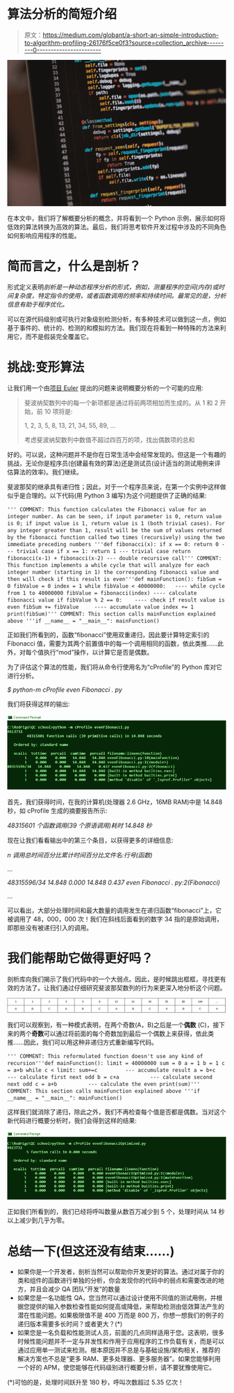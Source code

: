 # 算法分析的简短介绍

> 原文：<https://medium.com/globant/a-short-an-simple-introduction-to-algorithm-profiling-26176f5ce0f3?source=collection_archive---------0----------------------->

![](img/78582cc187d1d5ed8ed20cc4be269d3a.png)

在本文中，我们将了解概要分析的概念，并将看到一个 Python 示例，展示如何将低效的算法转换为高效的算法。最后，我们将思考软件开发过程中涉及的不同角色如何影响应用程序的性能。

# 简而言之，什么是剖析？

形式定义表明*剖析是一种动态程序分析的形式，例如，测量程序的空间(内存)或时间复杂度，特定指令的使用，或者函数调用的频率和持续时间。最常见的是，分析信息有助于程序优化。*

可以在源代码级别或可执行对象级别检测分析，有多种技术可以做到这一点，例如基于事件的、统计的、检测的和模拟的方法。我们现在将看到一种特殊的方法来利用它，而不是假装完全覆盖它。

# 挑战:变形算法

让我们用一个由[项目 Euler](https://projecteuler.net/problem=2) 提出的问题来说明概要分析的一个可能的应用:

> 斐波纳契数列中的每一个新项都是通过将前两项相加而生成的。从 1 和 2 开始，前 10 项将是:
> 
> 1, 2, 3, 5, 8, 13, 21, 34, 55, 89, …
> 
> 考虑斐波纳契数列中数值不超过四百万的项，找出偶数项的总和

好的。可以说，这种问题并不是你在日常生活中会经常发现的。但这是一个有趣的挑战，无论你是程序员(创建最有效的算法)还是测试员(设计适当的测试用例来评估算法的效率)。我们继续。

斐波那契的继承具有递归性；因此，对于一个程序员来说，在第一个实例中这样做似乎是合理的。以下代码(用 Python 3 编写)为这个问题提供了正确的结果:

```
''' COMMENT: This function calculates the Fibonacci value for an integer number. As can be seen, if input parameter is 0, return value is 0; if input value is 1, return value is 1 (both trivial cases). For any integer greater than 1, result will be the sum of values returned by the fibonacci function called two times (recursively) using the two immediate preceding numbers '''def fibonacci(x): if x == 0: return 0 --- trivial case if x == 1: return 1 --- trivial case return fibonacci(x-1) + fibonacci(x-2) --- double recursive call''' COMMENT: This function implements a while cycle that will analyze for each integer number (starting in 1) the corresponding fibonacci value and then will check if this result is even'''def mainFunction(): fibSum = 0 fibValue = 0 index = 1 while fibValue < 40000000:   ---- while cycle from 1 to 40000000 fibValue = fibonacci(index) ---- calculate fibonacci value if fibValue % 2 == 0:    ---- check if result value is even fibSum += fibValue     ---- accumulate value index += 1 print(fibSum)''' COMMENT: This section calls mainFunction explained above '''if __name__ = "__main__": mainFunction()
```

正如我们所看到的，函数“fibonacci”使用双重递归，因此要计算特定索引的 Fibonacci 值，需要为其两个前置值中的每一个调用相同的函数，依此类推……此外，对每个值执行“mod”操作，以计算它是否是偶数。

为了评估这个算法的性能，我们将从命令行使用名为“cProfile”的 Python 库对它进行分析。

*$ python-m cProfile even Fibonacci . py*

我们将获得这样的输出:

![](img/81d6c87f647b685d06e8d278450171f1.png)

首先，我们获得时间，在我的计算机(处理器 2.6 GHz，16MB RAM)中是 14.848 秒，如 cProfile 生成的摘要报告所示:

*48315601 个函数调用(39 个原语调用)耗时 14.848 秒*

现在让我们看看输出中的第三个条目，以获得更多的详细信息:

*n 调用总时间百分比累计时间百分比文件名:行号(函数)*

…

*48315596/34 14.848 0.000 14.848 0.437 even Fibonacci . py:2(Fibonacci)*

…

可以看出，大部分处理时间和最大数量的调用发生在递归函数“fibonacci”上，它被调用了 48，000，000 次！我们在斜线后面看到的数字 34 指的是原始调用，即那些没有被递归引入的调用。

# 我们能帮助它做得更好吗？

剖析库向我们揭示了我们代码中的一个大弱点。因此，是时候跳出框框，寻找更有效的方法了。让我们通过仔细研究斐波那契数列的行为来更深入地分析这个问题。

![](img/d98d07be306941663c586aee7eb2ac6f.png)

我们可以观察到，有一种模式表明，在两个奇数(A，B)之后是一个**偶数** (C)，接下来的两个**奇数**可以通过将前面的每个奇数加到最后一个偶数上来获得，依此类推……因此，我们可以用这种非递归方式重新编写代码。

```
''' COMMENT: This reformulated function doesn't use any kind of recursion'''def mainFunction(): limit = 40000000 sum = 0 a = 1 b = 1 c = a+b while c < limit: sum+=c         --- accumulate result a = b+c          --- calculate first next odd b = c+a          --- calculate second next odd c = a+b          --- calculate the even print(sum)''' COMMENT: This section calls mainFunction explained above '''if __name__ = "__main__": mainFunction()
```

这样我们就消除了递归，除此之外，我们不再检查每个值是否都是偶数。当对这个新代码进行概要分析时，我们会得到这样的结果:

![](img/4a30baff9b44557e385542f4292e2046.png)

正如我们所看到的，我们已经将呼叫数量从数百万减少到 5 个，处理时间从 14 秒以上减少到几乎为零。

# 总结一下(但这还没有结束……)

*   如果你是一个开发者，剖析当然可以帮助你开发更好的算法。通过对属于你的类和组件的函数进行单独的分析，你会发现你的代码中的弱点和需要改进的地方，并且会减少 QA 团队“开发”的数量
*   如果您是一名功能性 QA，您当然可以通过设计使用不同值的测试用例，并根据您提供的输入参数检查性能如何提高或降低，来帮助检测由低效算法产生的潜在性能问题。如果极限值不是 400 万而是 800 万，你想一想我们的例子的递归版本需要多长时间？或者更大？(*)
*   如果您是一名负载和性能测试人员，前面的几点同样适用于您。这表明，很多时候性能问题并不一定与并发性和作用于应用程序的工作负载有关，而是可以通过应用单一测试来检测。根本原因并不总是与基础设施/架构相关，推荐的解决方案也不总是“更多 RAM、更多处理器、更多服务器”。如果您能够利用一个好的 APM，使您能够在代码级别进行概要分析，请不要犹豫使用它。

(*)可怕的是，处理时间跃升至 180 秒，呼叫次数超过 5.35 亿次！